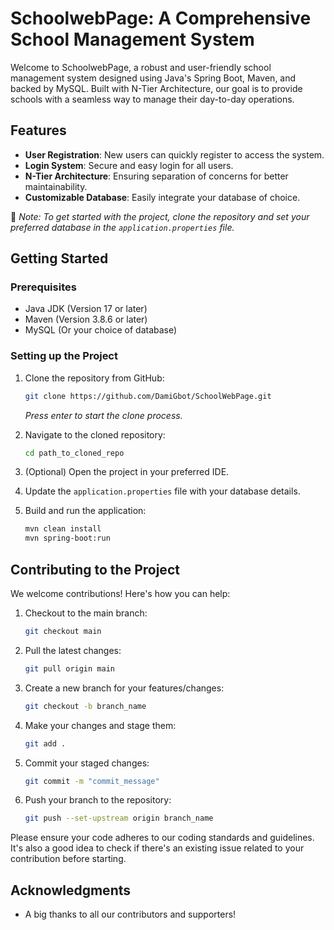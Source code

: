 # SchoolwebPage: A Comprehensive School Management System

Welcome to SchoolwebPage, a robust and user-friendly school management system designed using Java's Spring Boot, Maven, and backed by MySQL. Built with N-Tier Architecture, our goal is to provide schools with a seamless way to manage their day-to-day operations.

## Features

- **User Registration**: New users can quickly register to access the system.
- **Login System**: Secure and easy login for all users.
- **N-Tier Architecture**: Ensuring separation of concerns for better maintainability.
- **Customizable Database**: Easily integrate your database of choice.

📖 _Note: To get started with the project, clone the repository and set your preferred database in the `application.properties` file._

## Getting Started

### Prerequisites

- Java JDK (Version 17 or later)
- Maven (Version 3.8.6 or later)
- MySQL (Or your choice of database)

### Setting up the Project

1. Clone the repository from GitHub:
    ```bash
    git clone https://github.com/DamiGbot/SchoolWebPage.git
    ```
    _Press enter to start the clone process._

2. Navigate to the cloned repository:
    ```bash
    cd path_to_cloned_repo
    ```

3. (Optional) Open the project in your preferred IDE.

4. Update the `application.properties` file with your database details.

5. Build and run the application:
    ```bash
    mvn clean install
    mvn spring-boot:run
    ```

## Contributing to the Project

We welcome contributions! Here's how you can help:

1. Checkout to the main branch:
    ```bash
    git checkout main
    ```

2. Pull the latest changes:
    ```bash
    git pull origin main
    ```

3. Create a new branch for your features/changes:
    ```bash
    git checkout -b branch_name
    ```

4. Make your changes and stage them:
    ```bash
    git add .
    ```

5. Commit your staged changes:
    ```bash
    git commit -m "commit_message"
    ```

6. Push your branch to the repository:
    ```bash
    git push --set-upstream origin branch_name
    ```

Please ensure your code adheres to our coding standards and guidelines. It's also a good idea to check if there's an existing issue related to your contribution before starting.

## Acknowledgments

- A big thanks to all our contributors and supporters!

